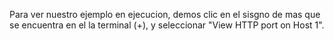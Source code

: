 
Para ver nuestro ejemplo en ejecucion, demos clic en el sisgno de mas que se
encuentra en el la terminal (+), y seleccionar "View HTTP port on Host 1".

